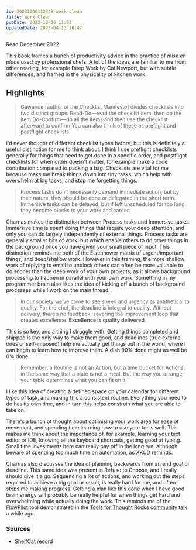 ```yaml
---
id: 20221206112348-work-clean
title: Work Clean
pubDate: 2022-12-06 11:23
updatedDate: 2023-04-13 18:47
---
```


Read December 2022

This book frames a bunch of productivity advice in the practice of _mise en place_ used by professional chefs. A lot of the ideas are familiar to me from other reading, for example Deep Work by Cal Newport, but with subtle differences, and framed in the physicality of kitchen work.

## Highlights

> Gawande [author of the Checklist Manifesto] divides checklists into two distinct groups. Read-Do—read the checklist item, then do the item Do-Confirm—do all the items and then use the checklist afterward to confirm You can also think of these as preflight and postflight checklists.

I'd never thought of different checklist types before, but this is definitely a useful distinction for me to think about. I think I use preflight checklists generally for things that need to get done in a specific order, and postflight checklists for when order doesn't matter, for example make a code contribution compared to packing a bag. Checklists are vital for me because make me break things down into tiny tasks, which help with overwhelm at big tasks, and stop me forgetting things.

> Process tasks don’t necessarily demand immediate action, but by their nature, they should be done or delegated in the short term. Immersive tasks can be delayed, but if left unscheduled for too long, they become blocks to your work and career.

Charnas makes the distinction between Process tasks and Immersive tasks. Immersive time is spent doing things that require your deep attention, and only you can do largely independently of external things. Process tasks are generally smaller bits of work, but which enable others to do other things in the background once you have given your small piece of input. This distinction reminds me both of the Eisenhower matrix of urgent/important things, and deep/shallow work. However in this framing, the more shallow work of replying to email to unblock others can often be more valuable to do sooner than the deep work of your own projects, as it allows background processing to happen in parallel with your own work. Something in my programmer brain also likes the idea of kicking off a bunch of background processes while I work on the main thread.

> In our society we’ve come to see speed and urgency as antithetical to quality. For the chef, the deadline is integral to quality. Without delivery, there’s no feedback, severing the improvement loop that creates excellence. **Excellence is quality delivered**.

This is so key, and a thing I struggle with. Getting things completed and shipped is the only way to make them good, and deadlines (true external ones or self-imposed) help me actually get things out in the world, where I can begin to learn how to improve them. A dish 90% done might as well be 0% done.

> Remember, a Routine is not an Action, but a time bucket for Actions, in the same way that a plate is not a meal. But the way you arrange your table determines what you can fit on it.

I like this idea of creating a defined space on your calendar for different types of task, and making this a consistent routine. Everything you need to do has its own time, and in turn this helps constrain what you are able to take on.

There's a bunch of thought about optimising your work area for ease of movement, and spending time learning how to use your tools well. This makes me think about the importance of, for example, learning your text editor or IDE, knowing all the keyboard shortcuts, getting good at typing. Small time investments here can really pay off in the long run, although beware of spending too much time on automation, as [XKCD](https://xkcd.com/1205/) reminds.

Charnas also discusses the idea of planning backwards from an end goal or deadline. This same idea was present in Refuse to Choose, and I really should give it a go. Sequencing a lot of actions, and working out the steps required to achieve a big goal or result, is really hard for me, and often stops me making progress. Getting a plan like this done when I have good brain energy will probably be really helpful for when things get hard and overwhelming while actually doing the work. This reminds me of the [FlowPilot](https://www.flowpilot.co/) tool demonstrated in the [Tools for Thought Rocks community talk](https://www.youtube.com/watch?v=t6uhvFGPUE0) a while ago.

### Sources

- [ShelfCat record](https://www.shelf-cat.com/edition/JxnKqVwl)
